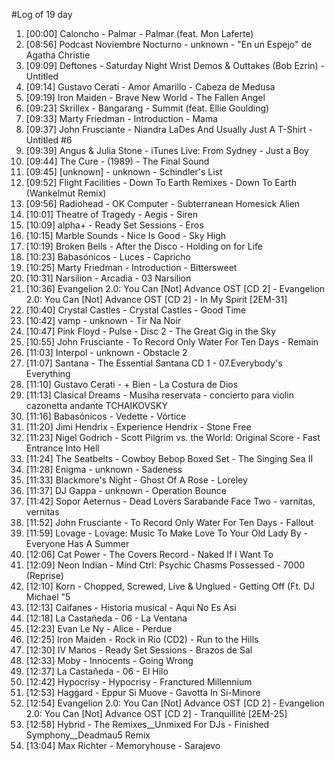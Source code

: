 #Log of 19 day

1. [00:00] Caloncho - Palmar - Palmar (feat. Mon Laferte)
1. [08:56] Podcast Noviembre Nocturno - unknown - "En un Espejo" de Agatha Christie
1. [09:09] Deftones - Saturday Night Wrist Demos & Outtakes (Bob Ezrin) - Untitled
1. [09:14] Gustavo Cerati - Amor Amarillo - Cabeza de Medusa
1. [09:19] Iron Maiden - Brave New World - The Fallen Angel
1. [09:23] Skrillex - Bangarang - Summit (feat. Ellie Goulding)
1. [09:33] Marty Friedman - Introduction - Mama
1. [09:37] John Frusciante - Niandra LaDes And Usually Just A T-Shirt - Untitled #6
1. [09:39] Angus & Julia Stone - iTunes Live: From Sydney - Just a Boy
1. [09:44] The Cure - (1989) - The Final Sound
1. [09:45] [unknown] - unknown - Schindler's List
1. [09:52] Flight Facilities - Down To Earth Remixes - Down To Earth (Wankelmut Remix)
1. [09:56] Radiohead - OK Computer - Subterranean Homesick Alien
1. [10:01] Theatre of Tragedy - Aegis - Siren
1. [10:09] alpha+ - Ready Set Sessions - Eros
1. [10:15] Marble Sounds - Nice Is Good - Sky High
1. [10:19] Broken Bells - After the Disco - Holding on for Life
1. [10:23] Babasónicos - Luces - Capricho
1. [10:25] Marty Friedman - Introduction - Bittersweet
1. [10:31] Narsilion - Arcadia - 03 Narsilion
1. [10:36] Evangelion 2.0: You Can [Not] Advance OST [CD 2] - Evangelion 2.0: You Can [Not] Advance OST [CD 2] - In My Spirit [2EM-31]
1. [10:40] Crystal Castles - Crystal Castles - Good Time
1. [10:42] vamp - unknown - Tir Na Noir
1. [10:47] Pink Floyd - Pulse - Disc 2 - The Great Gig in the Sky
1. [10:55] John Frusciante - To Record Only Water For Ten Days - Remain
1. [11:03] Interpol - unknown - Obstacle 2
1. [11:07] Santana - The Essential Santana CD 1 - 07.Everybody's Everything
1. [11:10] Gustavo Cerati - + Bien - La Costura de Dios
1. [11:13] Clasical Dreams - Musiha reservata - concierto para violin cazonetta andante TCHAIKOVSKY
1. [11:16] Babasónicos - Vedette - Vórtice
1. [11:20] Jimi Hendrix - Experience Hendrix - Stone Free
1. [11:23] Nigel Godrich - Scott Pilgrim vs. the World: Original Score - Fast Entrance Into Hell
1. [11:24] The Seatbelts - Cowboy Bebop Boxed Set - The Singing Sea II
1. [11:28] Enigma - unknown - Sadeness
1. [11:33] Blackmore's Night - Ghost Of A Rose - Loreley
1. [11:37] DJ Gappa - unknown - Operation Bounce
1. [11:42] Sopor Aeternus - Dead Lovers Sarabande Face Two - varnitas, vernitas
1. [11:52] John Frusciante - To Record Only Water For Ten Days - Fallout
1. [11:59] Lovage - Lovage: Music To Make Love To Your Old Lady By - Everyone Has A Summer
1. [12:06] Cat Power - The Covers Record - Naked If I Want To
1. [12:09] Neon Indian - Mind Ctrl: Psychic Chasms Possessed - 7000 (Reprise)
1. [12:10] Korn - Chopped, Screwed, Live & Unglued - Getting Off (Ft. DJ Michael "5
1. [12:13] Caifanes - Historia musical - Aqui No Es Asi
1. [12:18] La Castañeda - 06 - La Ventana
1. [12:23] Evan Le Ny - Alice - Perdue
1. [12:25] Iron Maiden - Rock in Rio (CD2) - Run to the Hills
1. [12:30] IV Manos - Ready Set Sessions - Brazos de Sal
1. [12:33] Moby - Innocents - Going Wrong
1. [12:37] La Castañeda - 06 - El Hilo
1. [12:42] Hypocrisy - Hypocrisy - Franctured Millennium
1. [12:53] Haggard - Eppur Si Muove - Gavotta In Si-Minore
1. [12:54] Evangelion 2.0: You Can [Not] Advance OST [CD 2] - Evangelion 2.0: You Can [Not] Advance OST [CD 2] - Tranquillité [2EM-25]
1. [12:58] Hybrid - The Remixes__Unmixed For DJs - Finished Symphony__Deadmau5 Remix
1. [13:04] Max Richter - Memoryhouse - Sarajevo
